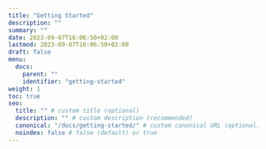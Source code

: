 ```yaml
---
title: "Getting Started"
description: ""
summary: ""
date: 2023-09-07T16:06:50+02:00
lastmod: 2023-09-07T16:06:50+02:00
draft: false
menu:
  docs:
    parent: ""
    identifier: "getting-started"
weight: 1
toc: true
seo:
  title: "" # custom title (optional)
  description: "" # custom description (recommended)
  canonical: "/docs/getting-started/" # custom canonical URL (optional)
  noindex: false # false (default) or true
---
```

